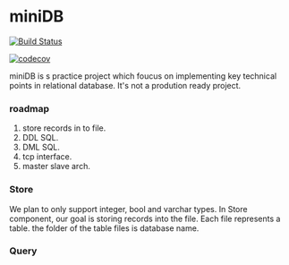 # miniDB

[![Build Status](https://travis-ci.org/xumc/miniDB.svg?branch=master)](https://travis-ci.org/xumc/miniDB)

[![codecov](https://codecov.io/gh/xumc/miniDB/branch/master/graph/badge.svg)](https://codecov.io/gh/xumc/miniDB)


miniDB is s practice project which foucus on implementing key technical points in relational database. It's not a prodution ready project.

### roadmap
1. store records in to file.
2. DDL SQL.
3. DML SQL.
4. tcp interface.
5. master slave arch.

### Store

We plan to only support integer, bool and varchar types. In Store component, our goal is storing records into the file. Each file represents a table. the folder of the table files is database name.


### Query
